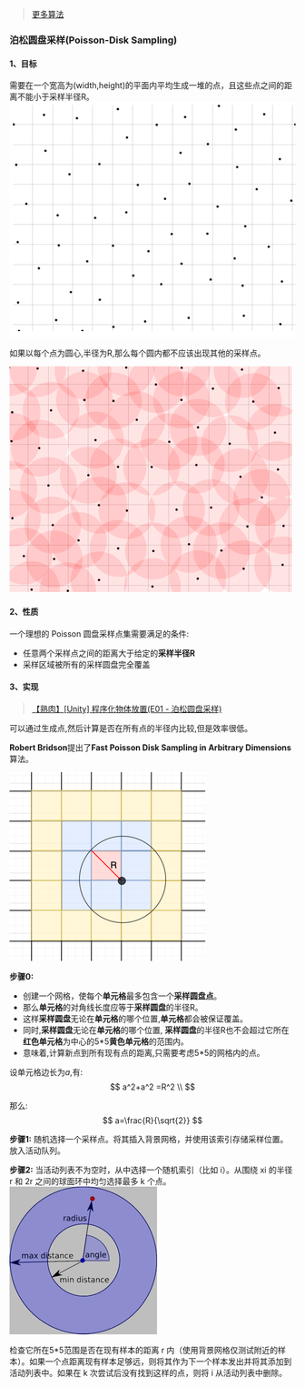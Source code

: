 
> [更多算法](https://observablehq.com/collection/@observablehq/algorithms)


### 泊松圆盘采样(Poisson-Disk Sampling)

#### 1、目标
需要在一个宽高为(width,height)的平面内平均生成一堆的点，且这些点之间的距离不能小于采样半径R。
![alt](./../002.png)

如果以每个点为圆心,半径为R,那么每个圆内都不应该出现其他的采样点。

![alt](./../003.png)

#### 2、性质
一个理想的 Poisson 圆盘采样点集需要满足的条件:
- 任意两个采样点之间的距离大于给定的**采样半径R**
- 采样区域被所有的采样圆盘完全覆盖

#### 3、实现
> [【熟肉】[Unity] 程序化物体放置(E01 - 泊松圆盘采样)](https://www.bilibili.com/video/BV1KV411x7LM?from=search&seid=6692815082012863813)
>
可以通过生成点,然后计算是否在所有点的半径内比较,但是效率很低。

**Robert Bridson**提出了**Fast Poisson Disk Sampling in Arbitrary Dimensions**算法。

![alt](./../004.png)

**步骤0:**
- 创建一个网格，使每个**单元格**最多包含一个**采样圆盘点**。
- 那么**单元格**的对角线长度应等于**采样圆盘**的半径R。
- 这样**采样圆盘**无论在**单元格**的哪个位置,**单元格**都会被保证覆盖。
- 同时,**采样圆盘**无论在**单元格**的哪个位置, **采样圆盘**的半径R也不会超过它所在**红色单元格**为中心的5*5**黄色单元格**的范围内。
- 意味着,计算新点到所有现有点的距离,只需要考虑5*5的网格内的点。


设单元格边长为$a$,有:
$$
a^2+a^2 =R^2 \\
$$

那么:
$$
a=\frac{R}{\sqrt{2}}
$$

**步骤1:**
随机选择一个采样点。将其插入背景网格，并使用该索引存储采样位置。放入活动队列。

**步骤2:**
当活动列表不为空时，从中选择一个随机索引（比如 i）。从围绕 xi 的半径 r 和 2r 之间的球面环中均匀选择最多 k 个点。
![alt](./../005.jpg)


检查它所在5*5范围是否在现有样本的距离 r 内（使用背景网格仅测试附近的样本）。如果一个点距离现有样本足够远，则将其作为下一个样本发出并将其添加到活动列表中。如果在 k 次尝试后没有找到这样的点，则将 i 从活动列表中删除。
